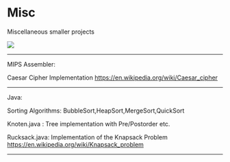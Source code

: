 # Misc
Miscellaneous smaller projects

<img src="https://img.shields.io/github/languages/count/situx/Misc.svg"/>

***
MIPS Assembler:

Caesar Cipher Implementation https://en.wikipedia.org/wiki/Caesar_cipher

***

Java:

Sorting Algorithms: BubbleSort,HeapSort,MergeSort,QuickSort

Knoten.java : Tree implementation with Pre/Postorder etc.

Rucksack.java: Implementation of the Knapsack Problem https://en.wikipedia.org/wiki/Knapsack_problem

***
